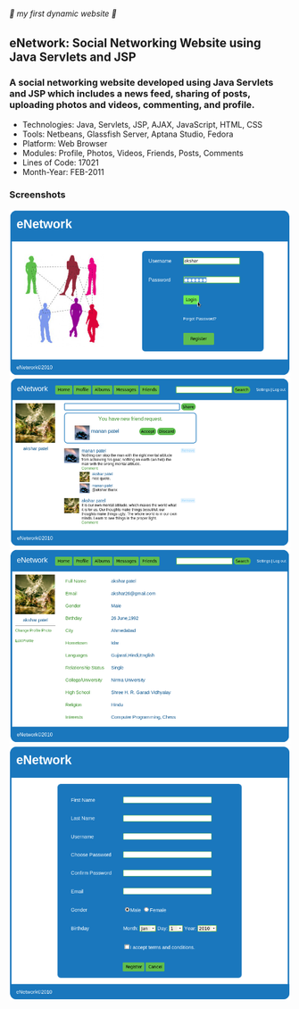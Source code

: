 ###### :rocket: my first dynamic website :rocket:
## eNetwork: Social Networking Website using Java Servlets and JSP
### A social networking website developed using Java Servlets and JSP which includes a news feed, sharing of posts, uploading photos and videos, commenting, and profile.

*  Technologies: Java, Servlets, JSP, AJAX, JavaScript, HTML, CSS
*  Tools: Netbeans, Glassfish Server, Aptana Studio, Fedora
*  Platform: Web Browser
*  Modules: Profile, Photos, Videos, Friends, Posts, Comments
*  Lines of Code: 17021
*  Month-Year: FEB-2011

### Screenshots

![home](screenshots/home.png)
![feed](screenshots/feed.png)
![profile](screenshots/profile.png)
![register](screenshots/register.png)
